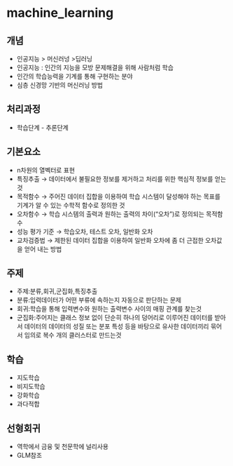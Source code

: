 # machine_learning

## 개념

- 인공지능 > 머신러넝 >딥러닝
- 인공지능 : 인간의 지능을 모방 문제해결을 위해 사람처럼 학습
- 인간의 학습능력을 기계를 통해 구현하는 분야
- 심층 신경망 기반의 머신러닝 방법

## 처리과정

- 학습단계 - 추론단계

## 기본요소

- n차원의 열벡터로 표현
- 특징추출 → 데이터에서 불필요한 정보를 제거하고 처리를 위한 핵심적 정보를 얻는 것
- 목적함수 → 주어진 데이터 집합을 이용하여 학습 시스템이 달성해야 하는 목표를 기계가 알 수 있는 수학적 함수로 정의한 것
- 오차함수 → 학습 시스템의 출력과 원하는 출력의 차이(“오차”)로 정의되는 목적함수
- 성능 평가 기준 → 학습오차, 테스트 오차, 일반화 오차
- 교차검증법 → 제한된 데이터 집합을 이용하여 일반화 오차에 좀 더 근접한 오차값을 얻어 내는 방법

## 주제

- 주제:분류,회귀,군집화,특징추출
- 분류:입력데이터가 어떤 부류에 속하는지 자동으로 판단하는 문제
- 회귀:학습을 통해 입력변수와 원하는 출력변수 사이의 매핑 관계를 찾는것
- 군집화:주어지는 클래스 정보 없이 단순히 하나의 덩어리로 이루어진 데이터를 받아서 데이터의 데이터의 성질 또는 분포 특성 등을 바탕으로 유사한 데이터끼리 묶어서 임의로 복수 개의 클러스터로 만드는것

## 학습

- 지도학습
- 비지도학습
- 강화학습
- 과다적합

## 선형회귀

- 역학에서 금융 및 천문학에 널리사용
- GLM참조

